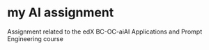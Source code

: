 # my AI assignment

Assignment related to the 
edX BC-OC-aiAI Applications and Prompt Engineering course
